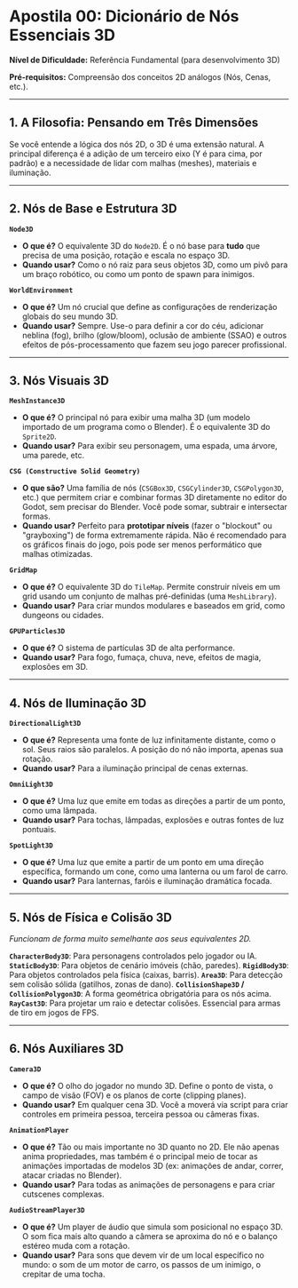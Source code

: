 # Apostila 00: Dicionário de Nós Essenciais 3D

**Nível de Dificuldade:** Referência Fundamental (para desenvolvimento 3D)

**Pré-requisitos:** Compreensão dos conceitos 2D análogos (Nós, Cenas, etc.).

---

## 1. A Filosofia: Pensando em Três Dimensões

Se você entende a lógica dos nós 2D, o 3D é uma extensão natural. A principal diferença é a adição de um terceiro eixo (Y é para cima, por padrão) e a necessidade de lidar com malhas (meshes), materiais e iluminação.

--- 

## 2. Nós de Base e Estrutura 3D

**`Node3D`**
-   **O que é?** O equivalente 3D do `Node2D`. É o nó base para **tudo** que precisa de uma posição, rotação e escala no espaço 3D.
-   **Quando usar?** Como o nó raiz para seus objetos 3D, como um pivô para um braço robótico, ou como um ponto de spawn para inimigos.

**`WorldEnvironment`**
-   **O que é?** Um nó crucial que define as configurações de renderização globais do seu mundo 3D.
-   **Quando usar?** Sempre. Use-o para definir a cor do céu, adicionar neblina (fog), brilho (glow/bloom), oclusão de ambiente (SSAO) e outros efeitos de pós-processamento que fazem seu jogo parecer profissional.

--- 

## 3. Nós Visuais 3D

**`MeshInstance3D`**
-   **O que é?** O principal nó para exibir uma malha 3D (um modelo importado de um programa como o Blender). É o equivalente 3D do `Sprite2D`.
-   **Quando usar?** Para exibir seu personagem, uma espada, uma árvore, uma parede, etc.

**`CSG (Constructive Solid Geometry)`**
-   **O que são?** Uma família de nós (`CSGBox3D`, `CSGCylinder3D`, `CSGPolygon3D`, etc.) que permitem criar e combinar formas 3D diretamente no editor do Godot, sem precisar do Blender. Você pode somar, subtrair e intersectar formas.
-   **Quando usar?** Perfeito para **prototipar níveis** (fazer o "blockout" ou "grayboxing") de forma extremamente rápida. Não é recomendado para os gráficos finais do jogo, pois pode ser menos performático que malhas otimizadas.

**`GridMap`**
-   **O que é?** O equivalente 3D do `TileMap`. Permite construir níveis em um grid usando um conjunto de malhas pré-definidas (uma `MeshLibrary`).
-   **Quando usar?** Para criar mundos modulares e baseados em grid, como dungeons ou cidades.

**`GPUParticles3D`**
-   **O que é?** O sistema de partículas 3D de alta performance.
-   **Quando usar?** Para fogo, fumaça, chuva, neve, efeitos de magia, explosões em 3D.

--- 

## 4. Nós de Iluminação 3D

**`DirectionalLight3D`**
-   **O que é?** Representa uma fonte de luz infinitamente distante, como o sol. Seus raios são paralelos. A posição do nó não importa, apenas sua rotação.
-   **Quando usar?** Para a iluminação principal de cenas externas.

**`OmniLight3D`**
-   **O que é?** Uma luz que emite em todas as direções a partir de um ponto, como uma lâmpada.
-   **Quando usar?** Para tochas, lâmpadas, explosões e outras fontes de luz pontuais.

**`SpotLight3D`**
-   **O que é?** Uma luz que emite a partir de um ponto em uma direção específica, formando um cone, como uma lanterna ou um farol de carro.
-   **Quando usar?** Para lanternas, faróis e iluminação dramática focada.

--- 

## 5. Nós de Física e Colisão 3D

*Funcionam de forma muito semelhante aos seus equivalentes 2D.*

**`CharacterBody3D`**: Para personagens controlados pelo jogador ou IA.
**`StaticBody3D`**: Para objetos de cenário imóveis (chão, paredes).
**`RigidBody3D`**: Para objetos controlados pela física (caixas, barris).
**`Area3D`**: Para detecção sem colisão sólida (gatilhos, zonas de dano).
**`CollisionShape3D` / `CollisionPolygon3D`**: A forma geométrica obrigatória para os nós acima.
**`RayCast3D`**: Para projetar um raio e detectar colisões. Essencial para armas de tiro em jogos de FPS.

--- 

## 6. Nós Auxiliares 3D

**`Camera3D`**
-   **O que é?** O olho do jogador no mundo 3D. Define o ponto de vista, o campo de visão (FOV) e os planos de corte (clipping planes).
-   **Quando usar?** Em qualquer cena 3D. Você a moverá via script para criar controles em primeira pessoa, terceira pessoa ou câmeras fixas.

**`AnimationPlayer`**
-   **O que é?** Tão ou mais importante no 3D quanto no 2D. Ele não apenas anima propriedades, mas também é o principal meio de tocar as animações importadas de modelos 3D (ex: animações de andar, correr, atacar criadas no Blender).
-   **Quando usar?** Para todas as animações de personagens e para criar cutscenes complexas.

**`AudioStreamPlayer3D`**
-   **O que é?** Um player de áudio que simula som posicional no espaço 3D. O som fica mais alto quando a câmera se aproxima do nó e o balanço estéreo muda com a rotação.
-   **Quando usar?** Para sons que devem vir de um local específico no mundo: o som de um motor de carro, os passos de um inimigo, o crepitar de uma tocha.
